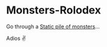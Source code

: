 # Monsters-Rolodex



Go through a [Static pile of monsters](https://qliqsee.github.io/Monsters-Rolodex/)...




Adios ✌️
